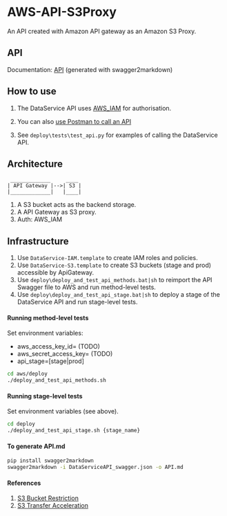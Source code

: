 # AWS-API-S3Proxy #

An API created with Amazon API gateway as an Amazon S3 Proxy.

## API

Documentation: [API](API.md) (generated with swagger2markdown)

## How to use

1. The DataService API uses [AWS_IAM](http://docs.aws.amazon.com/apigateway/latest/developerguide/permissions.html)
   for authorisation.

1. You can also [use Postman to call an API](http://docs.aws.amazon.com/apigateway/latest/developerguide/how-to-use-postman-to-call-api.html)

1. See `deploy\tests\test_api.py` for examples of calling the DataService API.

## Architecture

```
 _____________     ____     
| API Gateway |-->| S3 |
|_____________|   |____|
```

1. A S3 bucket acts as the backend storage.
1. A API Gateway as S3 proxy.
1. Auth: AWS_IAM  


## Infrastructure

1. Use `DataService-IAM.template` to create IAM roles and policies.
1. Use `DataService-S3.template` to create S3 buckets (stage and prod) accessible by ApiGateway.
1. Use `deploy\deploy_and_test_api_methods.bat|sh` to reimport the API Swagger file to AWS and run method-level tests.
1. Use `deploy\deploy_and_test_api_stage.bat|sh` to deploy a stage of the DataService API and run stage-level tests.


#### Running method-level tests

Set environment variables:

- aws_access_key_id= (TODO)
- aws_secret_access_key= (TODO)
- api_stage=[stage|prod]

```bash
cd aws/deploy
./deploy_and_test_api_methods.sh
```

#### Running stage-level tests

Set environment variables (see above).

```bash
cd deploy
./deploy_and_test_api_stage.sh {stage_name}
```


#### To generate API.md

```cmd
pip install swagger2markdown
swagger2markdown -i DataServiceAPI_swagger.json -o API.md
```

#### References

1. [S3 Bucket Restriction](http://docs.aws.amazon.com/AmazonS3/latest/dev/BucketRestrictions.html)
1. [S3 Transfer Acceleration](http://docs.aws.amazon.com/AmazonS3/latest/dev/transfer-acceleration.html)

